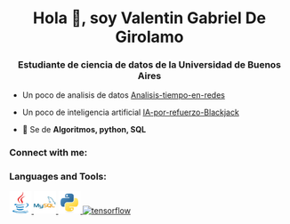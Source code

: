<h1 align="center">Hola 👋, soy Valentin Gabriel De Girolamo</h1>
<h3 align="center">Estudiante de ciencia de datos de la Universidad de Buenos Aires</h3>

- Un poco de analisis de datos [Analisis-tiempo-en-redes](https://github.com/DegiroValen/Analisis-tiempo-en-redes)

- Un poco de inteligencia artificial [IA-por-refuerzo-Blackjack](https://github.com/DegiroValen/IA-por-refuerzo-Blackjack)

- 💬 Se de **Algoritmos, python, SQL**

<h3 align="left">Connect with me:</h3>
<p align="left">
</p>

<h3 align="left">Languages and Tools:</h3>
<p align="left"> <a href="https://www.java.com" target="_blank" rel="noreferrer"> <img src="https://raw.githubusercontent.com/devicons/devicon/master/icons/java/java-original.svg" alt="java" width="40" height="40"/> </a> <a href="https://www.mysql.com/" target="_blank" rel="noreferrer"> <img src="https://raw.githubusercontent.com/devicons/devicon/master/icons/mysql/mysql-original-wordmark.svg" alt="mysql" width="40" height="40"/> </a> <a href="https://www.python.org" target="_blank" rel="noreferrer"> <img src="https://raw.githubusercontent.com/devicons/devicon/master/icons/python/python-original.svg" alt="python" width="40" height="40"/> </a> <a href="https://www.tensorflow.org" target="_blank" rel="noreferrer"> <img src="https://www.vectorlogo.zone/logos/tensorflow/tensorflow-icon.svg" alt="tensorflow" width="40" height="40"/> </a> </p>

